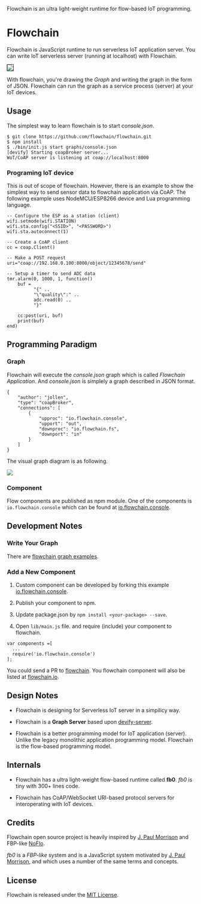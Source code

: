 Flowchain is an ultra light-weight runtime for flow-based IoT programming.

# Flowchain

Flowchain is JavaScript runtime to run serverless IoT application server. You can write IoT serverless server (running at localhost) with Flowchain.

<img src="https://raw.githubusercontent.com/flowchain/flowchain/master/screenshots/usage.gif" border="1" />

With flowchain, you're drawing the *Graph* and writing the graph in the form of JSON. Flowchain can run the graph as a service process (server) at your IoT devices.

## Usage

The simplest way to learn flowchain is to start *console.json*.

```
$ git clone https://github.com/flowchain/flowchain.git
$ npm install
$ ./bin/init.js start graphs/console.json 
[devify] Starting coapBroker server...
WoT/CoAP server is listening at coap://localhost:8000
```

### Programing IoT device

This is out of scope of flowchain. However, there is an example to show the simplest way to send sensor data to flowchain application via CoAP. The following example uses NodeMCU/ESP8266 device and Lua programming language.

```
-- Configure the ESP as a station (client)
wifi.setmode(wifi.STATION)  
wifi.sta.config("<SSID>", "<PASSWORD>")  
wifi.sta.autoconnect(1)

-- Create a CoAP client
cc = coap.Client()

-- Make a POST request
uri="coap://192.168.0.100:8000/object/12345678/send"

-- Setup a timer to send ADC data
tmr.alarm(0, 1000, 1, function() 
    buf = 
          "{" ..
          "\"quality\":" ..
          adc.read(0) ..
          "}"
    
    cc:post(uri, buf)
    print(buf)
end)
```

## Programming Paradigm

### Graph

Flowchain will execute the *console.json* graph which is called *Flowchain Application*. And *console.json* is simplely a graph described in JSON format.

```
{
    "author": "jollen",
    "type": "coapBroker",
    "connections": [
        {
            "upproc": "io.flowchain.console",
            "upport": "out",
            "downproc": "io.flowchain.fs",
            "downport": "in"
        }
    ]
}
```

The visual graph diagram is as following.

![](https://cloud.githubusercontent.com/assets/1126021/17215664/409fd6ec-5510-11e6-80fb-371b6c3a724e.png)

### Component

Flow components are published as npm module. One of the components is ```io.flowchain.console``` which can be found at [io.flowchain.console](https://www.npmjs.com/package/io.flowchain.console).

## Development Notes

### Write Your Graph

There are [flowchain graph examples](https://github.com/flowchain/flowchain/tree/master/graphs).

### Add a New Component

1. Custom component can be developed by forking this example [io.flowchain.console](https://github.com/flowchain/io.flowchain.console).

2. Publish your component to npm.

3. Update package.json by ```npm install <your-package> --save```.

4. Open ```lib/main.js``` file. and require (include) your component to flowchain.

```
var components =[
  ...
  require('io.flowchain.console')
];
```

You could send a PR to [flowchain](https://github.com/flowchain/flowchain). You flowchain component will also be listed at [flowchain.io](http://flowchain.io).

## Design Notes

* Flowchain is designing for Serverless IoT server in a simpilicy way.

* Flowchain is a **Graph Server** based upon [devify-server](https://github.com/DevifyPlatform/devify-server). 

* Flowchain is a better programming model for IoT application (server). Unlike the legacy monolithic application programming model. Flowchain is the flow-based programming model.


## Internals

* Flowchain has a ultra light-weight flow-based runtime called **fb0**. *fb0* is tiny with 300+ lines code.

* Flowchain has CoAP/WebSocket URI-based protocol servers for interoperating with IoT devices.

## Credits

Flowchain open source project is heavily inspired by [J. Paul Morrison](http://www.jpaulmorrison.com/) and FBP-like  [NoFlo](https://github.com/noflo/noflo).

*fb0* is a *FBP-like* system and is a JavaScript system motivated by [J. Paul Morrison](http://www.jpaulmorrison.com/), and which uses a number of the same terms and concepts.

## License

Flowchain is released under the [MIT License](http://www.opensource.org/licenses/MIT).
